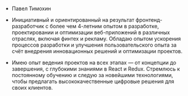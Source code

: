 - Павел Тимохин
- Инициативный и ориентированный на результат фронтенд-разработчик с более чем 4-летним опытом в разработке, проектировании и оптимизации веб-приложений в различных отраслях, включая финтех и рекламу. Обладаю опытом ускорения процессов разработки и улучшения пользовательского опыта за счёт внедрения инновационных решений и оптимизации проектов.

- Имею опыт ведения проектов на всех этапах — от концепции до завершения, с глубокими знаниями в React и Redux. Стремлюсь к постоянному обучению и следую за новейшими технологиями, чтобы предлагать высококачественные цифровые решения для своих клиентов.


